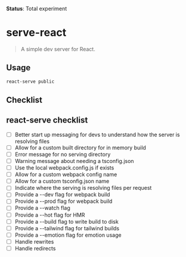 **Status**: Total experiment

# serve-react

> A simple dev server for React.

## Usage

```bash
react-serve public
```

## Checklist

react-serve checklist
--------------------------------------------------------
- [ ] Better start up messaging for devs to understand how the server is resolving files
- [ ] Allow for a custom built directory for in memory build
- [ ] Error message for no serving directory
- [ ] Warning message about needing a tsconfig.json
- [ ] Use the local webpack.config.js if exists
- [ ] Allow for a custom webpack config name
- [ ] Allow for a custom tsconfig.json name
- [ ] Indicate where the serving is resolving files per request
- [ ] Provide a --dev flag for webpack build
- [ ] Provide a --prod flag for webpack build
- [ ] Provide a --watch flag
- [ ] Provide a --hot flag for HMR
- [ ] Provide a --build flag to write build to disk
- [ ] Provide a --tailwind flag for tailwind builds
- [ ] Provide a --emotion flag for emotion usage
- [ ] Handle rewrites
- [ ] Handle redirects
